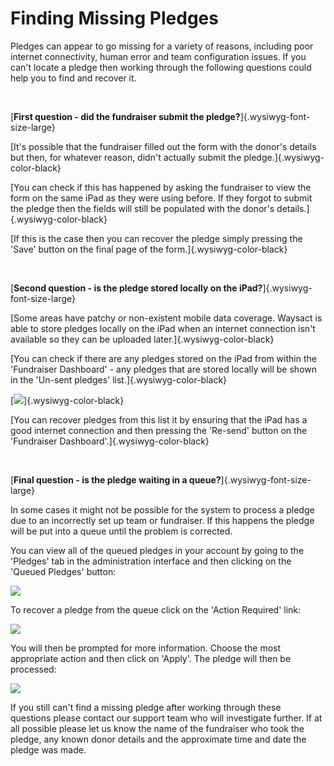 # Finding Missing Pledges

Pledges can appear to go missing for a variety of reasons, including
poor internet connectivity, human error and team configuration issues.
If you can\'t locate a pledge then working through the following
questions could help you to find and recover it.

 

[**First question - did the fundraiser submit the
pledge?**]{.wysiwyg-font-size-large}

[It\'s possible that the fundraiser filled out the form with the
donor\'s details but then, for whatever reason, didn\'t actually submit
the pledge.]{.wysiwyg-color-black}

[You can check if this has happened by asking the fundraiser to view the
form on the same iPad as they were using before. If they forgot to
submit the pledge then the fields will still be populated with the
donor\'s details.]{.wysiwyg-color-black}

[If this is the case then you can recover the pledge simply pressing the
\'Save\' button on the final page of the form.]{.wysiwyg-color-black}

 

[**Second question - is the pledge stored locally on the
iPad?**]{.wysiwyg-font-size-large}

[Some areas have patchy or non-existent mobile data coverage. Waysact is
able to store pledges locally on the iPad when an internet connection
isn\'t available so they can be uploaded later.]{.wysiwyg-color-black}

[You can check if there are any pledges stored on the iPad from within
the \'Fundraiser Dashboard\' - any pledges that are stored locally will
be shown in the \'Un-sent pledges\' list.]{.wysiwyg-color-black}

[![](https://support.waysact.com/hc/en-us/article_attachments/202847154/Unsent_Pledges.png)]{.wysiwyg-color-black}

[You can recover pledges from this list it by ensuring that the iPad has
a good internet connection and then pressing the \'Re-send\' button on
the \'Fundraiser Dashboard\'.]{.wysiwyg-color-black}

 

[**Final question - is the pledge waiting in a
queue?**]{.wysiwyg-font-size-large}

In some cases it might not be possible for the system to process a
pledge due to an incorrectly set up team or fundraiser. If this happens
the pledge will be put into a queue until the problem is corrected.

You can view all of the queued pledges in your account by going to the
\'Pledges\' tab in the administration interface and then clicking on the
\'Queued Pledges\' button:

![](https://support.waysact.com/hc/en-us/article_attachments/202904580/Getting_To_Queued_Pledges.png)

To recover a pledge from the queue click on the \'Action Required\'
link:

![](https://support.waysact.com/hc/en-us/article_attachments/202847104/Action_Needed.png)

You will then be prompted for more information. Choose the most
appropriate action and then click on \'Apply\'. The pledge will then be
processed:

![](https://support.waysact.com/hc/en-us/article_attachments/202904610/Fix_Queued_Pledge.png)

If you still can\'t find a missing pledge after working through these
questions please contact our support team who will investigate further.
If at all possible please let us know the name of the fundraiser who
took the pledge, any known donor details and the approximate time and
date the pledge was made.

